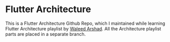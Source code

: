 # Flutter Architecture

This is a Flutter Architecture Github Repo, which I maintained while learning Flutter Architecture playlist by [Waleed Arshad](https://www.youtube.com/@_technotherapist). All the Architecture playlist parts are placed in a separate branch.
